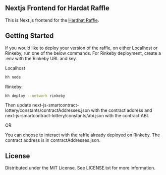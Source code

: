 ## Nextjs Frontend for Hardat Raffle 
This is Next.js frontend for the [Hardhat Raffle](https://github.com/PCWCFA/hardhat-raffle-fcc).

## Getting Started

If you would like to deploy your version of the raffle, on either Localhost or Rinkeby, run one of the below commands. For Rinkeby deployment, create a .env with the Rinkeby URL and key.

Localhost
```bash
hh node
```
Rinkeby: 
```bash
hh deploy --network rinkeby
```

Then update next-js-smartcontract-lottery/constants/contractAddresses.json with the contract address and next-js-smartcontract-lottery/constants/abi.json with the contract ABI. 

OR

You can choose to interact with the raffle already deployed on Rinkeby. The contract address is in contractAddresses.json.  

## License 
Distributed under the MIT License. See LICENSE.txt for more information.

